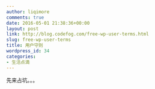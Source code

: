 ```yaml
---
author: liqimore
comments: true
date: 2016-05-01 21:38:36+00:00
layout: post
link: http://blog.codefog.com/free-wp-user-terms.html
slug: free-wp-user-terms
title: 用户守则
wordpress_id: 34
categories:
- 生活点滴
---
```


先来占坑。。。



